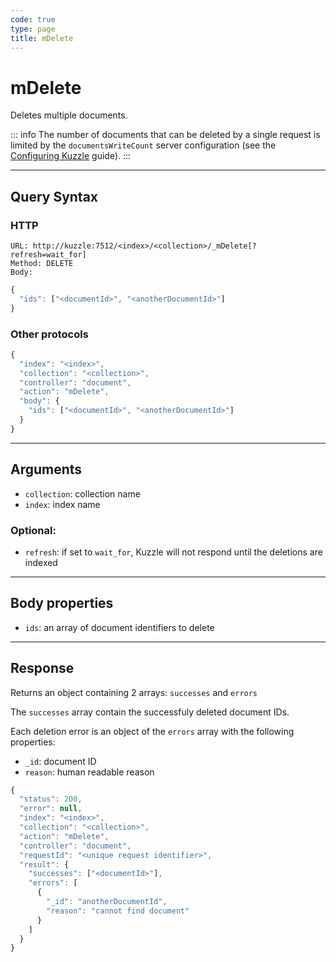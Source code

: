 ```yaml
---
code: true
type: page
title: mDelete
---
```


# mDelete

Deletes multiple documents.

::: info
The number of documents that can be deleted by a single request is limited by the `documentsWriteCount` server configuration (see the [Configuring Kuzzle](/core/2/guides/essentials/configuration) guide).
:::

---

## Query Syntax

### HTTP

```http
URL: http://kuzzle:7512/<index>/<collection>/_mDelete[?refresh=wait_for]
Method: DELETE
Body:
```

```js
{
  "ids": ["<documentId>", "<anotherDocumentId>"]
}
```

### Other protocols

```js
{
  "index": "<index>",
  "collection": "<collection>",
  "controller": "document",
  "action": "mDelete",
  "body": {
    "ids": ["<documentId>", "<anotherDocumentId>"]
  }
}
```

---

## Arguments

- `collection`: collection name
- `index`: index name

### Optional:

- `refresh`: if set to `wait_for`, Kuzzle will not respond until the deletions are indexed

---

## Body properties

- `ids`: an array of document identifiers to delete

---

## Response

Returns an object containing 2 arrays: `successes` and `errors`

The `successes` array contain the successfuly deleted document IDs.

Each deletion error is an object of the `errors` array with the following properties:
- `_id`: document ID
- `reason`: human readable reason

```js
{
  "status": 200,
  "error": null,
  "index": "<index>",
  "collection": "<collection>",
  "action": "mDelete",
  "controller": "document",
  "requestId": "<unique request identifier>",
  "result": {
    "successes": ["<documentId>"],
    "errors": [
      { 
        "_id": "anotherDocumentId", 
        "reason": "cannot find document" 
      }
    ]
  }
}
```
